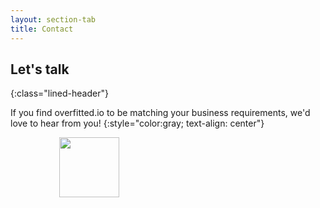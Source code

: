 ```yaml
---
layout: section-tab
title: Contact
---
```


## Let's talk
{:class="lined-header"}

If you find overfitted.io to be matching your business requirements, we'd love to hear from you!
{:style="color:gray; text-align: center"} 

<div style="white-space: nowrap;">
<div style="width:50%; display: inline-block; white-space: normal">
<img src="{{ '/assets/img/icons/ic_email.svg' | relative_url }}" style="margin:auto; display: block; width: 96px; height: 96px; pointer-events: none; user-select: none;">

<h3 style="color: orangered; text-align: center; font-size: 25px; word-break: break-word;"><script>document.write(atob('aGVsbG9Ab3ZlcmZpdHRlZC5pbw=='))</script></h3>
</div>
</div>



